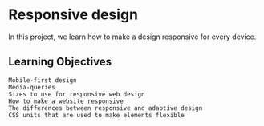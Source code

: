 # Responsive design

In this project, we learn how to make a design responsive for every device.

## Learning Objectives

    Mobile-first design
    Media-queries
    Sizes to use for responsive web design
    How to make a website responsive
    The differences between responsive and adaptive design
    CSS units that are used to make elements flexible

